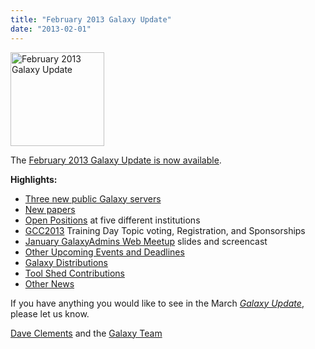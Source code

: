 ```yaml
---
title: "February 2013 Galaxy Update"
date: "2013-02-01"
---
```

<div class='right'><a href='/galaxy-updates/2013-02/'><img src="/src/images/logos/GalaxyUpdate200.png" alt="February 2013 Galaxy Update" width=150 /></a></div>

The [February 2013 Galaxy Update is now available](/galaxy-updates/2013-02/). 

**Highlights:**

* [Three new public Galaxy servers](/galaxy-updates/2013-02/#new-papers)
* [New papers](/galaxy-updates/2013-02/#new-papers)
* [Open Positions](/galaxy-updates/2013-02/#whos-hiring) at five different institutions
* [GCC2013](/galaxy-updates/2013-02/#gcc2013) Training Day Topic voting, Registration, and Sponsorships
* [January GalaxyAdmins Web Meetup](/galaxy-updates/2013-02/#january-galaxyadmins-web-meetup) slides and screencast
* [Other Upcoming Events and Deadlines](/galaxy-updates/2013-02/#other-upcoming-events-and-deadlines)
* [Galaxy Distributions](/galaxy-updates/2013-02/#galaxy-distributions)
* [Tool Shed Contributions](/galaxy-updates/2013-02/#toolshed-contributions)
* [Other News](/galaxy-updates/2013-02/#other-news)

If you have anything you would like to see in the March *[Galaxy Update](/galaxy-updates/)*, please let us know.

[Dave Clements](/people/dave-clements/) and the [Galaxy Team](/src/galaxy-team/)
